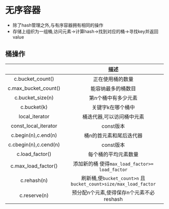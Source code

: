 # 无序容器

- 除了hash管理之外,与有序容器拥有相同的操作
- 存储上组织为一组桶,访问元素->计算hash->找到对应的桶->寻找key并返回value

## 桶操作

|                       |                              描述                               |
|:---------------------:|:---------------------------------------------------------------:|
|   c.bucket_count()    |                        正在使用桶的数量                         |
| c.max_bucket_count()  |                       能容纳最多的桶数目                        |
|   c.bucket_size(n)    |                       第n个桶中有多少元素                       |
|      c.bucket(k)      |                        关键字k在哪个桶中                        |
|    local_iterator     |                    桶迭代器,可以访问桶中元素                    |
| const_local_iterator  |                            const版本                            |
|  c.begin(n),c.end(n)  |                     桶n的首元素和尾后迭代器                     |
| c.cbegin(n),c.cend(n) |                            const版本                            |
|    c.load_factor()    |                      每个桶的平均元素数量                       |
|  c.max_load_factor()  |         添加新的桶 使得`max_load_factor>= load_factor`          |
|      c.rehash(n)      | 刷新桶,使`bucket_count>n` 且`bucket_count>size/max_load_factor` |
|     c.reserve(n)      |            预分配n个元素,使得保存n个元素不必reshash             |
